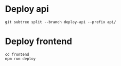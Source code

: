 # Deploy api
`git subtree split --branch deploy-api --prefix api/`

# Deploy frontend
```
cd frontend
npm run deploy
```